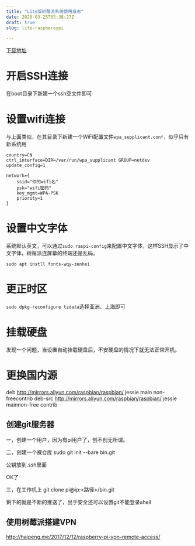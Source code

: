 ```yaml
---
title: "Lite版树莓派系统使用日志"
date: 2020-03-25T05:38:27Z
draft: true
slug: lite-raspbereypi

---
```


[下载地址](https://www.raspberrypi.org/downloads/raspbian/)

# 开启SSH连接

在boot目录下新建一个ssh空文件即可

# 设置wifi连接

与上面类似，在其目录下新建一个WiFi配置文件`wpa_supplicant.conf`，似乎只有新系统用
```
country=CN
ctrl_interface=DIR=/var/run/wpa_supplicant GROUP=netdev
update_config=1

network={
    ssid="你的wifi名"
    psk="wifi密码"
    key_mgmt=WPA-PSK
    priority=1
}
```

# 设置中文字体

系统默认英文，可以通过`sudo raspi-config`来配置中文字体，这样SSH显示了中文字体，树莓派连屏幕的终端还是乱码。

`sudo apt instll fonts-wqy-zenhei`

# 更正时区

`sudo dpkg-reconfigure tzdata`选择亚洲、上海即可

# 挂载硬盘

发现一个问题，当设置自动挂载硬盘后，不安硬盘的情况下就无法正常开机。

# 更换国内源

deb http://mirrors.aliyun.com/raspbian/raspbian/ jessie main non-freecontrib
deb-src http://mirrors.aliyun.com/raspbian/raspbian/ jessie mainnon-free contrib

## 创建git服务器

一，创建一个用户，因为有pi用户了，创不创无所谓。

二，创建一个裸仓库
sudo git init --bare bin.git

公钥放到.ssh里面

OK了

三，在工作机上 
git clone pi@ip:<路径>/bin.git

剩下的就是不断的推送了，出于安全还可以设置git不能登录shell

## 使用树莓派搭建VPN

http://haipeng.me/2017/12/12/raspberry-pi-vpn-remote-access/